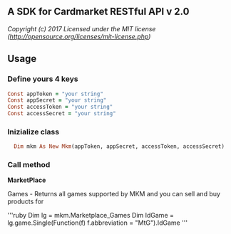 ## A SDK for Cardmarket RESTful API v 2.0

*Copyright (c) 2017 Licensed under the MIT license (http://opensource.org/licenses/mit-license.php)*

## Usage

### Define yours 4 keys
```ruby
Const appToken = "your string"
Const appSecret = "your string"
Const accessToken = "your string"
Const accessSecret = "your string"
```

### Inizialize class
```ruby
  Dim mkm As New Mkm(appToken, appSecret, accessToken, accessSecret)
```

### Call method

**MarketPlace**

Games - Returns all games supported by MKM and you can sell and buy products for

'''ruby
Dim lg = mkm.Marketplace_Games
Dim IdGame = lg.game.Single(Function(f) f.abbreviation = "MtG").IdGame
'''

    
